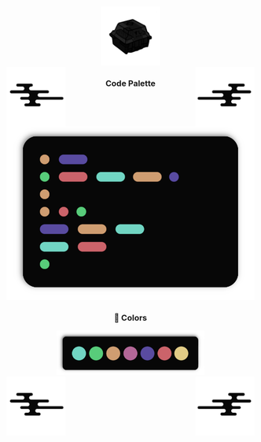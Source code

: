 
<div align="center">
  <img src="images/switch.png" width="120">
</div>

<div>
  <img src="images/wave_2.png" width="120" align="right">
  <img src="images/wave.png" width="120" align="left">
</div>

<h3 align="center"><b>Code Palette</b></h3>

<div align="center">
  <img src="images/codetxt.png" width="900">
</div>

<h3 align="center">
  <b>
    🎨 Colors
  </b>
</h3>

<div align="center">
  <img src="images/colorbar.png" width="300">
</div>

<div>
  <img src="images/wave_2.png" width="120" align="right">
  <img src="images/wave.png" width="120" align="left">
</div>
